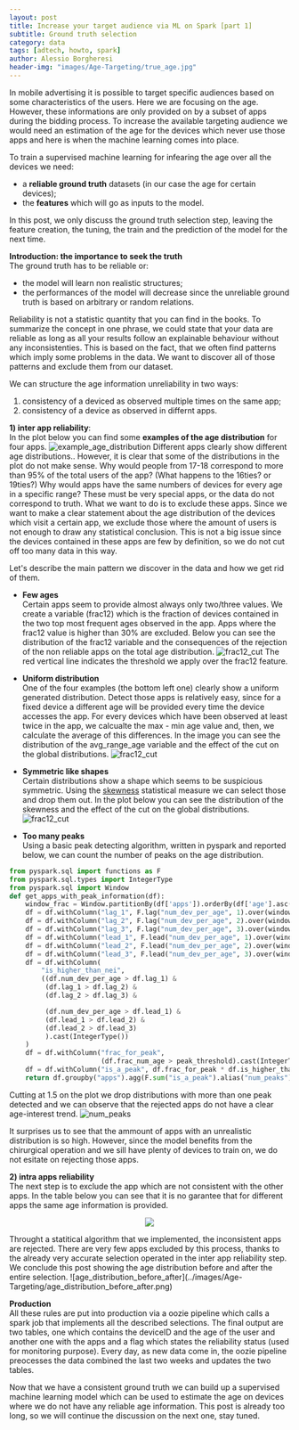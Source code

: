 ```yaml
---
layout: post
title: Increase your target audience via ML on Spark [part 1]
subtitle: Ground truth selection
category: data
tags: [adtech, howto, spark]
author: Alessio Borgheresi
header-img: "images/Age-Targeting/true_age.jpg"
---
```



In mobile advertising it is possible to target specific audiences based on some characteristics of the users.
Here we are focusing on the age.
However, these informations are only provided on by a subset of apps during the bidding process.
To increase the available targeting audience we would need an estimation of the age for the devices which never use those apps and here is when the machine learning comes into place.

To train a supervised machine learning for infearing the age over all the devices we need: 
- a **reliable ground truth** datasets (in our case the age for certain devices);
- the **features** which will go as inputs to the model.

In this post, we only discuss the ground truth selection step, leaving the feature creation, the tuning, the train and the prediction of the model for the next time.

**Introduction: the importance to seek the truth**<br/>
The ground truth has to be reliable or:
- the model will learn non realistic structures;
- the performances of the model will decrease since the unreliable ground truth is based on arbitrary or random relations.

Reliability is not a statistic quantity that you can find in the books.
To summarize the concept in one phrase, we could state that your data are reliable as long as all your results follow an explainable behaviour without any inconsistenties.
This is based on the fact, that we often find patterns which imply some problems in the data.
We want to discover all of those patterns and exclude them from our dataset.

We can structure the age information unreliability in two ways:
1. consistency of a deviced as observed multiple times on the same app;
2. consistency of a device as observed in differnt apps.

**1) inter app reliability**:<br/>
In the plot below you can find some **examples of the age distribution** for four apps.
![example_age_distribution](../images/Age-Targeting/example_age_distribution.png)
Different apps clearly show different age distributions..
However, it is clear that some of the distributions in the plot do not make sense.
Why would people from 17-18 correspond to more than 95% of the total users of the app? (What happens to the 16ties? or 19ties?)
Why would apps have the same numbers of devices for every age in a specific range?
These must be very special apps, or the data do not correspond to truth.
What we want to do is to exclude these apps.
Since we want to make a clear statement about the age distribution of the devices which visit a certain app, we exclude those where the amount of users is not enough to draw any statistical conclusion.
This is not a big issue since the devices contained in these apps are few by definition, so we do not cut off too many data in this way.

Let's describe the main pattern we discover in the data and how we get rid of them.

* **Few ages**<br/>
Certain apps seem to provide almost always only two/three values.
We create a variable (frac12) which is the fraction of devices contained in the two top most frequent ages observed in the app.
Apps where the frac12 value is higher than 30% are excluded.
Below you can see the distribution of the frac12 variable and the consequences of the rejection of the non reliable apps on the total age distribution.
![frac12_cut](../images/Age-Targeting/frac12_cut.png)
The red vertical line indicates the threshold we apply over the frac12 feature.


* **Uniform distribution**<br/>
One of the four examples (the bottom left one) clearly show a uniform generated distribution.
Detect those apps is relatively easy, since for a fixed device a different age will be provided every time the device accesses the app.
For every devices which have been observed at least twice in the app, we calcualte the max - min age value and, then, we calculate the average of this differences.
In the image you can see the distribution of the avg_range_age variable and the effect of the cut on the global distributions.
![frac12_cut](../images/Age-Targeting/uniform_cut.png)


* **Symmetric like shapes**<br/>
Certain distributions show a shape which seems to be suspicious symmetric.
Using the [skewness](https://en.wikipedia.org/wiki/Skewness) statistical measure we can select those and drop them out.
In the plot below you can see the distribution of the skewness and the effect of the cut on the global distributions.
![frac12_cut](../images/Age-Targeting/skewness_cut.png)


* **Too many peaks**<br/>
Using a basic peak detecting algorithm, written in pyspark and reported below, we can count the number of peaks on the age distribution.
```python
from pyspark.sql import functions as F
from pyspark.sql.types import IntegerType
from pyspark.sql import Window
def get_apps_with_peak_information(df):
    window_frac = Window.partitionBy(df['apps']).orderBy(df['age'].asc())
    df = df.withColumn("lag_1", F.lag("num_dev_per_age", 1).over(window_frac))
    df = df.withColumn("lag_2", F.lag("num_dev_per_age", 2).over(window_frac))
    df = df.withColumn("lag_3", F.lag("num_dev_per_age", 3).over(window_frac))
    df = df.withColumn("lead_1", F.lead("num_dev_per_age", 1).over(window_frac))
    df = df.withColumn("lead_2", F.lead("num_dev_per_age", 2).over(window_frac))
    df = df.withColumn("lead_3", F.lead("num_dev_per_age", 3).over(window_frac))
    df = df.withColumn(
        "is_higher_than_nei",
        ((df.num_dev_per_age > df.lag_1) &
         (df.lag_1 > df.lag_2) &
         (df.lag_2 > df.lag_3) &

         (df.num_dev_per_age > df.lead_1) &
         (df.lead_1 > df.lead_2) &
         (df.lead_2 > df.lead_3)
         ).cast(IntegerType())
    )
    df = df.withColumn("frac_for_peak", 
                       (df.frac_num_age > peak_threshold).cast(IntegerType()))
    df = df.withColumn("is_a_peak", df.frac_for_peak * df.is_higher_than_nei)
    return df.groupby("apps").agg(F.sum("is_a_peak").alias("num_peaks"))
```
Cutting at 1.5 on the plot we drop distributions with more than one peak detected and we can observe that the rejected apps do not have a clear age-interest trend.
![num_peaks](../images/Age-Targeting/num_peaks.png)


It surprises us to see that the ammount of apps with an unrealistic distribution is so high.
However, since the model benefits from the chirurgical operation and we sill have plenty of devices to train on, we do not esitate on rejecting those apps.


**2) intra apps reliability**<br/>
The next step is to exclude the app which are not consistent with the other apps.
In the table below you can see that it is no garantee that for different apps the same age information is provided.
<p align="center"> <img src="../images/Age-Targeting/table_apps_which_do_not_agree.png"> </p>
Throught a statitical algorithm that we implemented, the inconsistent apps are rejected.
There are very few apps excluded by this process, thanks to the already very accurate selection operated in the inter app reliability step.
We conclude this post showing the age distribution before and after the entire selection.
![age_distribution_before_after](../images/Age-Targeting/age_distribution_before_after.png)


**Production**<br/>
All these rules are put into production via a oozie pipeline which calls a spark job that implements all the described selections.
The final output are two tables, one which contains the deviceID and the age of the user and another one with the apps and a flag which states the reliability status (used for monitoring purpose).
Every day, as new data come in, the oozie pipeline preocesses the data combined the last two weeks and updates the two tables. 

Now that we have a consistent ground truth we can build up a supervised machine learning model which can be used to estimate the age on devices where we do not have any reliable age information.
This post is already too long, so we will continue the discussion on the next one, stay tuned.
